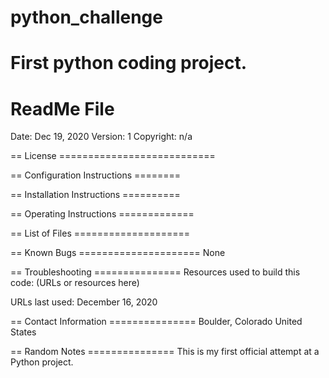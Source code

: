 # python_challenge
First python coding project.
================
ReadMe File
================

Date: Dec 19, 2020
Version: 1
Copyright: n/a

== License ===========================



== Configuration Instructions ========



== Installation Instructions ==========



== Operating Instructions =============



== List of Files ====================




== Known Bugs =====================
None


== Troubleshooting ===============
Resources used to build this code:
(URLs or resources here)

URLs last used: December 16, 2020


== Contact Information ===============
Boulder, Colorado   United States


== Random Notes ===============
This is my first official attempt at a Python project.